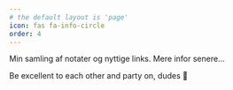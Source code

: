 ```yaml
---
# the default layout is 'page'
icon: fas fa-info-circle
order: 4
---
```


Min samling af notater og nyttige links. Mere infor senere...

Be excellent to each other and party on, dudes 🥳
